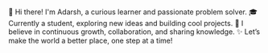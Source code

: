 👋 Hi there! I'm Adarsh, a curious learner and passionate problem solver.
🎓 Currently a student, exploring new ideas and building cool projects.
🌱 I believe in continuous growth, collaboration, and sharing knowledge.
✨ Let’s make the world a better place, one step at a time!

<!---
Agrawaladarsh524/Agrawaladarsh524 is a ✨ special ✨ repository because its `README.md` (this file) appears on your GitHub profile.
You can click the Preview link to take a look at your changes.
--->
